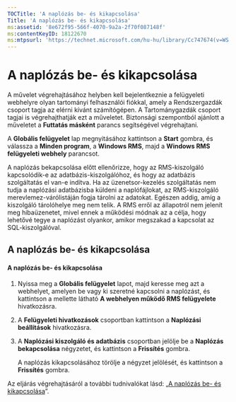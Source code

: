```yaml
---
TOCTitle: 'A naplózás be- és kikapcsolása'
Title: 'A naplózás be- és kikapcsolása'
ms:assetid: '8e672f95-566f-4070-9a2a-2f70f087148f'
ms:contentKeyID: 18122670
ms:mtpsurl: 'https://technet.microsoft.com/hu-hu/library/Cc747674(v=WS.10)'
---
```


A naplózás be- és kikapcsolása
==============================

A művelet végrehajtásához helyben kell bejelentkeznie a felügyeleti webhelyre olyan tartományi felhasználói fiókkal, amely a Rendszergazdák csoport tagja az elérni kívánt számítógépen. A Tartománygazdák csoport tagjai is végrehajthatják ezt a műveletet. Biztonsági szempontból ajánlott a műveletet a **Futtatás másként** parancs segítségével végrehajtani.

A **Globális felügyelet** lap megnyitásához kattintson a **Start** gombra, és válassza a **Minden program**, a **Windows RMS**, majd a **Windows RMS felügyeleti webhely** parancsot.

A naplózás bekapcsolása előtt ellenőrizze, hogy az RMS-kiszolgáló kapcsolódik-e az adatbázis-kiszolgálóhoz, és hogy az adatbázis szolgáltatás el van-e indítva. Ha az üzenetsor-kezelés szolgáltatás nem tudja a naplózási adatbázisba küldeni a naplófájlokat, az RMS-kiszolgáló merevlemez-várólistáján fogja tárolni az adatokat. Egészen addig, amíg a kiszolgáló tárolóhelye meg nem telik. A RMS erről az állapotról nem jelenít meg hibaüzenetet, mivel ennek a működési módnak az a célja, hogy lehetővé tegye a naplózást olyankor, amikor megszakad a kapcsolat az SQL-kiszolgálóval.

A naplózás be- és kikapcsolása
------------------------------

#### A naplózás be- és kikapcsolása

1.  Nyissa meg a **Globális felügyelet** lapot, majd keresse meg azt a webhelyet, amelyen be vagy ki szeretné kapcsolni a naplózást, és kattintson a mellette látható **A webhelyen működő RMS felügyelete** hivatkozásra.

2.  A **Felügyeleti hivatkozások** csoportban kattintson a **Naplózási beállítások** hivatkozásra.

3.  A **Naplózási kiszolgáló és adatbázis** csoportban jelölje be a **Naplózás bekapcsolása** négyzetet, és kattintson a **Frissítés** gombra.

    A naplózás kikapcsolásához törölje a négyzet jelölését, és kattintson a **Frissítés** gombra.

Az eljárás végrehajtásáról a további tudnivalókat lásd: „[A naplózás be- és kikapcsolása](https://technet.microsoft.com/50ccd827-2d39-41e7-a395-3d5f5836869b)”.
